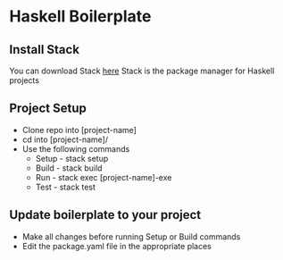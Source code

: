 # Haskell Boilerplate

## Install Stack
You can download Stack [here](https://docs.haskellstack.org/en/stable/README/#how-to-install)
Stack is the package manager for Haskell projects

## Project Setup
- Clone repo into [project-name]
- cd into [project-name]/
- Use the following commands
  - Setup - stack setup
  - Build - stack build
  - Run - stack exec [project-name]-exe
  - Test - stack test
  
## Update boilerplate to your project
- Make all changes before running Setup or Build commands
- Edit the package.yaml file in the appropriate places